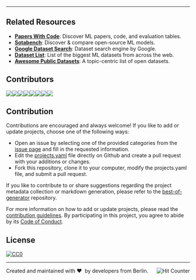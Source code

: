 
---

## Related Resources

- [**Papers With Code**](https://paperswithcode.com): Discover ML papers, code, and evaluation tables.
- [**Sotabench**](https://sotabench.com): Discover & compare open-source ML models.
- [**Google Dataset Search**](https://toolbox.google.com/datasetsearch): Dataset search engine by Google.
- [**Dataset List**](https://www.datasetlist.com/): List of the biggest ML datasets from across the web.
- [**Awesome Public Datasets**](https://github.com/awesomedata/awesome-public-datasets): A topic-centric list of open datasets.

## Contributors

[![](https://sourcerer.io/fame/LukasMasuch/ml-tooling/best-of-ml-python/images/0)](https://sourcerer.io/fame/LukasMasuch/ml-tooling/best-of-ml-python/links/0)[![](https://sourcerer.io/fame/LukasMasuch/ml-tooling/best-of-ml-python/images/1)](https://sourcerer.io/fame/LukasMasuch/ml-tooling/best-of-ml-python/links/1)[![](https://sourcerer.io/fame/LukasMasuch/ml-tooling/best-of-ml-python/images/2)](https://sourcerer.io/fame/LukasMasuch/ml-tooling/best-of-ml-python/links/2)[![](https://sourcerer.io/fame/LukasMasuch/ml-tooling/best-of-ml-python/images/3)](https://sourcerer.io/fame/LukasMasuch/ml-tooling/best-of-ml-python/links/3)[![](https://sourcerer.io/fame/LukasMasuch/ml-tooling/best-of-ml-python/images/4)](https://sourcerer.io/fame/LukasMasuch/ml-tooling/best-of-ml-python/links/4)[![](https://sourcerer.io/fame/LukasMasuch/ml-tooling/best-of-ml-python/images/5)](https://sourcerer.io/fame/LukasMasuch/ml-tooling/best-of-ml-python/links/5)[![](https://sourcerer.io/fame/LukasMasuch/ml-tooling/best-of-ml-python/images/6)](https://sourcerer.io/fame/LukasMasuch/ml-tooling/best-of-ml-python/links/6)[![](https://sourcerer.io/fame/LukasMasuch/ml-tooling/best-of-ml-python/images/7)](https://sourcerer.io/fame/LukasMasuch/ml-tooling/best-of-ml-python/links/7)

## Contribution

Contributions are encouraged and always welcome! If you like to add or update projects, choose one of the following ways:

- Open an issue by selecting one of the provided categories from the [issue page](https://github.com/ml-tooling/best-of-ml-python/issues/new/choose) and fill in the requested information.
- Edit the [projects.yaml](https://github.com/ml-tooling/best-of-ml-python/edit/main/projects.yaml) file directly on Github and create a pull request with your additions or changes.
- Fork this repository, clone it to your computer, modify the projects.yaml file, and submit a pull request.

If you like to contribute to or share suggestions regarding the project metadata collection or markdown generation, please refer to the [best-of-generator](https://github.com/ml-tooling/best-of-generator) repository.

For more information on how to add or update projects, please read the [contribution guidelines](https://github.com/ml-tooling/best-of-ml-python/blob/main/CONTRIBUTING.md). By participating in this project, you agree to abide by its [Code of Conduct](https://github.com/ml-tooling/best-of-ml-python/blob/main/.github/CODE_OF_CONDUCT.md).

## License

[![CC0](https://mirrors.creativecommons.org/presskit/buttons/88x31/svg/by-sa.svg)](https://creativecommons.org/licenses/by-sa/4.0/)

---

<a href="#"><img align="right" src="http://hits.dwyl.io/ml-tooling/best-of-ml-python.svg" alt="Hit Counter"></a>

Created and maintained with ❤️&nbsp; by developers from Berlin.
